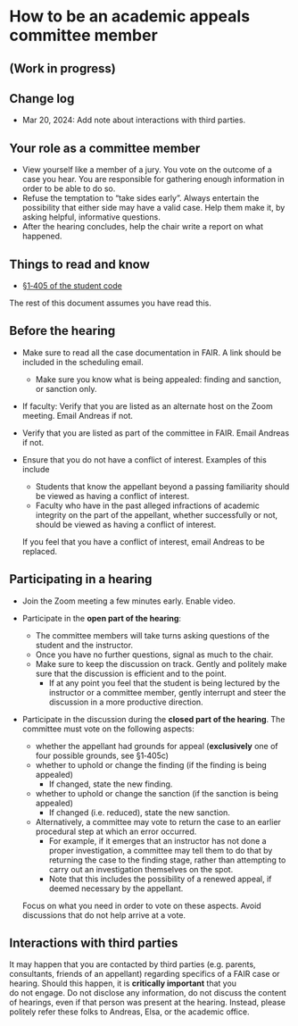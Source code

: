# How to be an academic appeals committee member

## (Work in progress)

## Change log

* Mar 20, 2024: Add note about interactions with third parties.

## Your role as a committee member

* View yourself like a member of a jury. You vote on the outcome of a case you hear. You are responsible for gathering enough information in order to be able to do so.  
* Refuse the temptation to “take sides early”. Always entertain the possibility that either side may have a valid case. Help them make it, by asking helpful, informative questions.  
* After the hearing concludes, help the chair write a report on what happened.

## Things to read and know

* [§1‑405 of the student code](https://studentcode.illinois.edu/article1/part4/1-405/)

The rest of this document assumes you have read this.

## Before the hearing

* Make sure to read all the case documentation in FAIR. A link should be included in the scheduling email.  
  * Make sure you know what is being appealed: finding and sanction, or sanction only.  
* If faculty: Verify that you are listed as an alternate host on the Zoom meeting. Email Andreas if not.  
* Verify that you are listed as part of the committee in FAIR. Email Andreas if not.  
* Ensure that you do not have a conflict of interest. Examples of this include  
  * Students that know the appellant beyond a passing familiarity should be viewed as having a conflict of interest.  
  * Faculty who have in the past alleged infractions of academic integrity on the part of the appellant, whether successfully or not,  should be viewed as having a conflict of interest.

  If you feel that you have a conflict of interest, email Andreas to be replaced.

## Participating in a hearing

* Join the Zoom meeting a few minutes early. Enable video.  
* Participate in the **open part of the hearing**:  
  * The committee members will take turns asking questions of the student and the instructor.  
  * Once you have no further questions, signal as much to the chair.  
  * Make sure to keep the discussion on track. Gently and politely make sure that the discussion is efficient and to the point.  
    * If at any point you feel that the student is being lectured by the instructor or a committee member, gently interrupt and steer the discussion in a more productive direction.  
* Participate in the discussion during the **closed part of the hearing**. The committee must vote on the following aspects:  
  * whether the appellant had grounds for appeal (**exclusively** one of four possible grounds, see §1‑405c)  
  * whether to uphold or change the finding (if the finding is being appealed)  
    * If changed, state the new finding.  
  * whether to uphold or change the sanction (if the sanction is being appealed)  
    * If changed (i.e. reduced), state the new sanction.  
  * Alternatively, a committee may vote to return the case to an earlier procedural step at which an error occurred.  
    * For example, if it emerges that an instructor has not done a proper investigation, a committee may tell them to do that by returning the case to the finding stage, rather than attempting to carry out an investigation themselves on the spot.  
    * Note that this includes the possibility of a renewed appeal, if deemed necessary by the appellant.

  Focus on what you need in order to vote on these aspects. Avoid discussions that do not help arrive at a vote.

## Interactions with third parties

It may happen that you are contacted by third parties (e.g. parents, consultants, friends of an appellant) regarding specifics of a FAIR case or hearing.  Should this happen, it is **critically important** that you  
do not engage.  Do not disclose any information, do not discuss the content of hearings, even if that person was present at the hearing. Instead, please politely refer these folks to Andreas, Elsa, or the academic office.  
